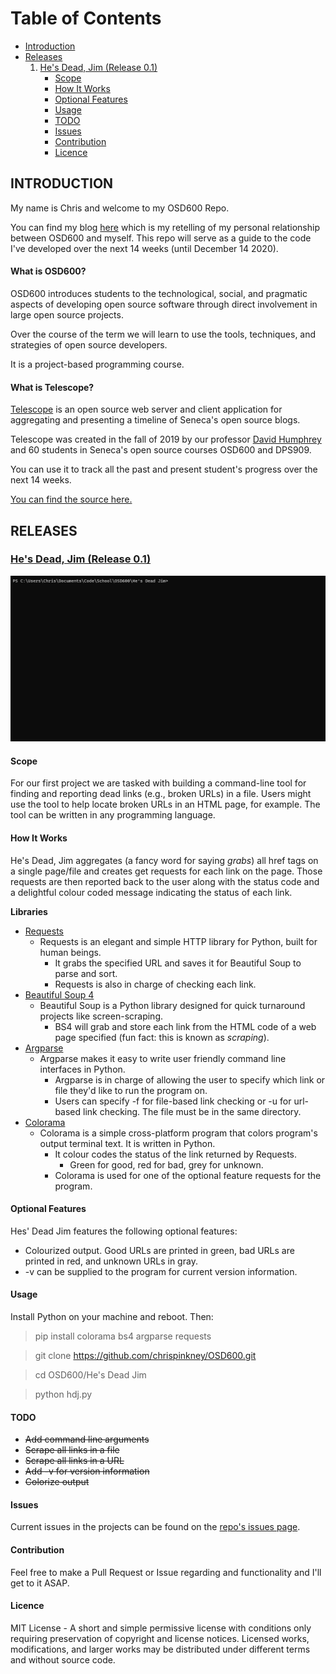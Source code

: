 # Table of Contents
 - [Introduction](#INTRODUCTION)
 - [Releases](#releases)
    1. [He's Dead, Jim (Release 0.1)](#hes-dead-jim-release-01)
		 - [Scope](#scope)
		 - [How It Works](#how-it-works)
		 - [Optional Features](#optional-features)
		 - [Usage](#usage)
		 - [TODO](#todo)
		 - [Issues](#issues)
		 - [Contribution](#contribution)
		 - [Licence](#licence)
		 
## INTRODUCTION
My name is Chris and welcome to my OSD600 Repo.

You can find my blog [here](https://dev.to/chrispinkney) which is my retelling of my personal relationship between OSD600 and myself. This repo will serve as a guide to the code I've developed over the next 14 weeks (until December 14 2020).

#### What is OSD600?
OSD600 introduces students to the technological, social, and pragmatic aspects of developing open source software through direct involvement in large open source projects.

Over the course of the term we will learn to use the tools, techniques, and strategies of open source developers.

It is a project-based programming course.

#### What is Telescope?
[Telescope](https://telescope.cdot.systems/) is an open source web server and client application for aggregating and presenting a timeline of Seneca's open source blogs.

Telescope was created in the fall of 2019 by our professor [David Humphrey](https://blog.humphd.org/) and 60 students in Seneca's open source courses OSD600 and DPS909.

You can use it to track all the past and present student's progress over the next 14 weeks.

[You can find the source here.](https://github.com/Seneca-CDOT/telescope)

## RELEASES
### [He's Dead, Jim (Release 0.1)](https://github.com/chrispinkney/OSD600/tree/master/He%27s%20Dead%20Jim)
<p align="center">
  <img src="./assets/hdj/hdj.gif" alt="He's Dead, Jim" width="738">
</p>

#### Scope
For our first project we are tasked with building a command-line tool for finding and reporting dead links (e.g., broken URLs) in a file. Users might use the tool to help locate broken URLs in an HTML page, for example. The tool can be written in any programming language.

#### How It Works
He's Dead, Jim aggregates (a fancy word for saying *grabs*) all href tags on a single page/file and creates get requests for each link on the page. Those requests are then reported back to the user along with the status code and a delightful colour coded message indicating the status of each link.

**Libraries**
 - [Requests](https://requests.readthedocs.io/en/master/)
	 - Requests is an elegant and simple HTTP library for Python, built for human beings.
		 - It grabs the specified URL and saves it for Beautiful Soup to parse and sort.
		 - Requests is also in charge of checking each link.
 - [Beautiful Soup 4](https://www.crummy.com/software/BeautifulSoup/)
	 - Beautiful Soup is a Python library designed for quick turnaround projects like screen-scraping.
		 - BS4 will grab and store each link from the HTML code of a web page specified (fun fact: this is known as *scraping*).
 - [Argparse](https://github.com/ThomasWaldmann/argparse/)
	 - Argparse makes it easy to write user friendly command line interfaces in Python.
		 - Argparse is in charge of allowing the user to specify which link or file they'd like to run the program on.
		 - Users can specify -f for file-based link checking or -u for url-based link checking. The file must be in the same directory.
 - [Colorama](https://github.com/tartley/colorama)
	 - Colorama is a simple cross-platform program that colors program's output terminal text. It is written in Python.
		 - It colour codes the status of the link returned by Requests.
			 - Green for good, red for bad, grey for unknown.
		 - Colorama is used for one of the optional feature requests for the program.
#### Optional Features
Hes' Dead Jim features the following optional features:
 - Colourized output. Good URLs are printed in green, bad URLs are printed in red, and unknown URLs in gray.
 - -v can be supplied to the program for current version information.

#### Usage
Install Python on your machine and reboot. Then:

> pip install colorama bs4 argparse requests

> git clone https://github.com/chrispinkney/OSD600.git

> cd OSD600/He's Dead Jim

> python hdj.py

#### TODO
 - ~~Add command line arguments~~
 - ~~Scrape all links in a file~~
 - ~~Scrape all links in a URL~~
 - ~~Add -v for version information~~
 - ~~Colorize output~~
 
#### Issues
Current issues in the projects can be found on the [repo's issues page](https://github.com/chrispinkney/OSD600/issues).

#### Contribution
Feel free to make a Pull Request or Issue regarding and functionality and I'll get to it ASAP.

#### Licence
MIT License - A short and simple permissive license with conditions only requiring preservation of copyright and license notices. Licensed works, modifications, and larger works may be distributed under different terms and without source code.
